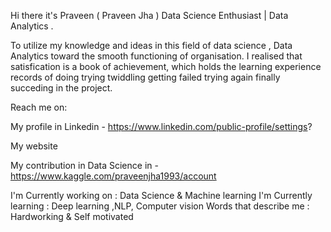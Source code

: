 Hi there it's Praveen ( Praveen Jha )
Data Science Enthusiast | Data Analytics .


To utilize my knowledge and ideas in this field of data science , Data Analytics toward the smooth functioning of organisation.
I realised that satisfication is a book of achievement, which holds the learning experience records of doing trying twiddling getting failed trying
again finally succeding in the project.


Reach me on:

My profile in Linkedin - https://www.linkedin.com/public-profile/settings?

My website 

My contribution in Data Science in -https://www.kaggle.com/praveenjha1993/account





 I'm Currently working on : Data Science & Machine learning
 I'm Currently learning : Deep learning ,NLP, Computer vision 
 Words that describe me : Hardworking & Self motivated
